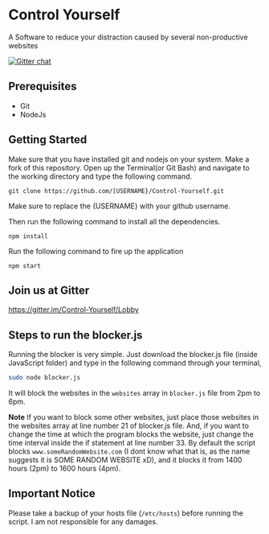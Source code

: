 # Control Yourself
A Software to reduce your distraction caused by several non-productive websites

[![Gitter chat](https://badges.gitter.im/gitterHQ/gitter.png)](https://gitter.im/gitterHQ/gitter)

## Prerequisites
* Git
* NodeJs

## Getting Started
Make sure that you have installed git and nodejs on your system.
Make a fork of this repository.
Open up the Terminal(or Git Bash) and navigate to the working directory and type the following command.

```
git clone https://github.com/[USERNAME}/Control-Yourself.git
```

Make sure to replace the {USERNAME} with your github username.

Then run the following command to install all the dependencies.
```
npm install
```
Run the following command to fire up the application
```
npm start
```



## Join us at Gitter
https://gitter.im/Control-Yourself/Lobby

## Steps to run the blocker.js

Running the blocker is very simple. Just download the blocker.js file (inside JavaScript folder) and type in the following command through your terminal,

```sh
sudo node blocker.js
```

It will block the websites in the `websites` array in `blocker.js` file from 2pm to 6pm.

**Note** If you want to block some other websites, just place those websites in the websites array at line number 21 of blocker.js file. And, if you want to change the time at which the program blocks the website, just change the time interval inside the if statement at line number 33. By default the script blocks `www.someRandomWebsite.com` (I dont know what that is, as the name suggests it is SOME RANDOM WEBSITE xD), and it blocks it from 1400 hours (2pm) to 1600 hours (4pm).

## Important Notice

Please take a backup of your hosts file (`/etc/hosts`) before running the script. I am not responsible for any damages.